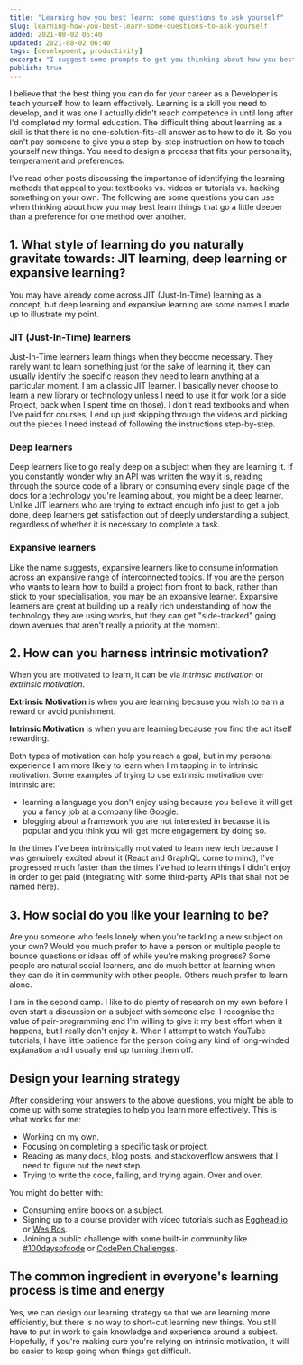 ```yaml
---
title: "Learning how you best learn: some questions to ask yourself"
slug: learning-how-you-best-learn-some-questions-to-ask-yourself
added: 2021-08-02 06:40
updated: 2021-08-02 06:40
tags: [development, productivity]
excerpt: "I suggest some prompts to get you thinking about how you best learn new technology and skills."
publish: true
---
```


I believe that the best thing you can do for your career as a Developer is teach yourself how to learn effectively. Learning is a skill you need to develop, and it was one I actually didn't reach competence in until long after I'd completed my formal education. The difficult thing about learning as a skill is that there is no one-solution-fits-all answer as to how to do it. So you can't pay someone to give you a step-by-step instruction on how to teach yourself new things. You need to design a process that fits your personality, temperament and preferences.

I've read other posts discussing the importance of identifying the learning methods that appeal to you: textbooks vs. videos or tutorials vs. hacking something on your own. The following are some questions you can use when thinking about how you may best learn things that go a little deeper than a preference for one method over another.

## 1. What style of learning do you naturally gravitate towards: JIT learning, deep learning or expansive learning?

You may have already come across JIT (Just-In-Time) learning as a concept, but deep learning and expansive learning are some names I made up to illustrate my point.

### JIT (Just-In-Time) learners

Just-In-Time learners learn things when they become necessary. They rarely want to learn something just for the sake of learning it, they can usually identify the specific reason they need to learn anything at a particular moment. I am a classic JIT learner. I basically never choose to learn a new library or technology unless I need to use it for work (or a side Project, back when I spent time on those). I don't read textbooks and when I've paid for courses, I end up just skipping through the videos and picking out the pieces I need instead of following the instructions step-by-step.   

### Deep learners

Deep learners like to go really deep on a subject when they are learning it. If you constantly wonder why an API was written the way it is, reading through the source code of a library or consuming every single page of the docs for a technology you're learning about, you might be a deep learner. Unlike JIT learners who are trying to extract enough info just to get a job done, deep learners get satisfaction out of deeply understanding a subject, regardless of whether it is necessary to complete a task.

### Expansive learners

Like the name suggests, expansive learners like to consume information across an expansive range of interconnected topics. If you are the person who wants to learn how to build a project from front to back, rather than stick to your specialisation, you may be an expansive learner. Expansive learners are great at building up a really rich understanding of how the technology they are using works, but they can get "side-tracked" going down avenues that aren't really a priority at the moment.

## 2. How can you harness intrinsic motivation?

When you are motivated to learn, it can be via *intrinsic motivation* or *extrinsic motivation*.

**Extrinsic Motivation** is when you are learning because you wish to earn a reward or avoid punishment.

**Intrinsic Motivation** is when you are learning because you find the act itself rewarding.   

Both types of motivation can help you reach a goal, but in my personal experience I am more likely to learn when I'm tapping in to intrinsic motivation. Some examples of trying to use extrinsic motivation over intrinsic are:

- learning a language you don't enjoy using because you believe it will get you a fancy job at a company like Google.
- blogging about a framework you are not interested in because it is popular and you think you will get more engagement by doing so.

In the times I've been intrinsically motivated to learn new tech because I was genuinely excited about it (React and GraphQL come to mind), I've progressed much faster than the times I've had to learn things I didn't enjoy in order to get paid (integrating with some third-party APIs that shall not be named here).  

## 3. How social do you like your learning to be?

Are you someone who feels lonely when you're tackling a new subject on your own? Would you much prefer to have a person or multiple people to bounce questions or ideas off of while you're making progress? Some people are natural social learners, and do much better at learning when they can do it in community with other people. Others much prefer to learn alone. 

I am in the second camp. I like to do plenty of research on my own before I even start a discussion on a subject with someone else. I recognise the value of pair-programming and I'm willing to give it my best effort when it happens, but I really don't enjoy it. When I attempt to watch YouTube tutorials, I have little patience for the person doing any kind of long-winded explanation and I usually end up turning them off. 

## Design your learning strategy

After considering your answers to the above questions, you might be able to come up with some strategies to help you learn more effectively. This is what works for me: 
- Working on my own.
- Focusing on completing a specific task or project.
- Reading as many docs, blog posts, and stackoverflow answers that I need to figure out the next step.
- Trying to write the code, failing, and trying again. Over and over.

You might do better with:
- Consuming entire books on a subject.
- Signing up to a course provider with video tutorials such as [Egghead.io](https://egghead.io) or [Wes Bos](https://wesbos.com/courses).
- Joining a public challenge with some built-in community like [#100daysofcode](https://www.100daysofcode.com/) or [CodePen Challenges](https://codepen.io/challenges). 

## The common ingredient in everyone's learning process is time and energy

Yes, we can design our learning strategy so that we are learning more efficiently, but there is no way to short-cut learning new things. You still have to put in work to gain knowledge and experience around a subject. Hopefully, if you're making sure you're relying on intrinsic motivation, it will be easier to keep going when things get difficult.
